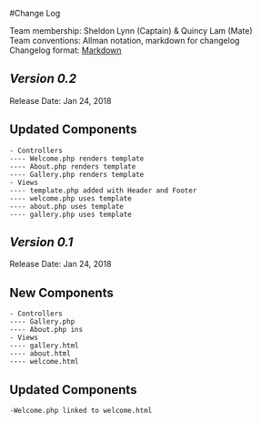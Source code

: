 #Change Log

Team membership:  Sheldon Lynn (Captain) & Quincy Lam (Mate)  
Team conventions: Allman notation, markdown for changelog  
Changelog format: [Markdown](https://github.com/adam-p/markdown-here/wiki/Markdown-Cheatsheet) 

## *Version 0.2*

Release Date: Jan 24, 2018

## Updated Components
    - Controllers
    ---- Welcome.php renders template
    ---- About.php renders template
    ---- Gallery.php renders template
    - Views
    ---- template.php added with Header and Footer
    ---- welcome.php uses template
    ---- about.php uses template
    ---- gallery.php uses template

## *Version 0.1*

Release Date: Jan 24, 2018

## New Components
    - Controllers
	---- Gallery.php
	---- About.php ins
	- Views
	---- gallery.html
	---- about.html
	---- welcome.html

## Updated Components
	-Welcome.php linked to welcome.html

